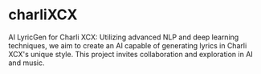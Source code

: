 # charliXCX
AI LyricGen for Charli XCX: Utilizing advanced NLP and deep learning techniques, we aim to create an AI capable of generating lyrics in Charli XCX's unique style. This project invites collaboration and exploration in AI and music.
